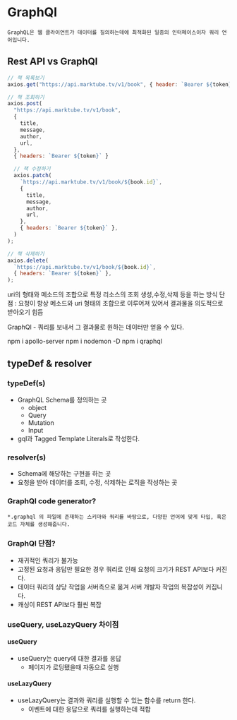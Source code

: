 # GraphQl

    GraphQL은 웹 클라이언트가 데이터를 질의하는데에 최적화된 일종의 인터페이스이자 쿼리 언어입니다.

## Rest API vs GraphQl

```js
// 책 목록보기
axios.get("https://api.marktube.tv/v1/book", { header: `Bearer ${token}` });

// 책 조회하기
axios.post(
  "https://api.marktube.tv/v1/book",
  {
    title,
    message,
    author,
    url,
  },
  { headers: `Bearer ${token}` }

  // 책 수정하기
  axios.patch(
    `https://api.marktube.tv/v1/book/${book.id}`,
    {
      title,
      message,
      author,
      url,
    },
    { headers: `Bearer ${token}` },
  )
);

// 책 삭제하기
axios.delete(
  `https://api.marktube.tv/v1/book/${book.id}`,
  { headers: `Bearer ${token}` },
);
```

uri의 형태와 메소드의 조합으로 특정 리소스의 조회 생성,수정,삭제 등을 하는 방식
단점 : 요청이 항상 메소드와 uri 형태의 조합으로 이루어져 있어서 결과물을 의도적으로 받아오기 힘듬

GraphQl - 쿼리를 보내서 그 결과물로 원하는 데이터만 얻을 수 있다.

npm i apollo-server
npm i nodemon -D
npm i qraphql

## typeDef & resolver

### typeDef(s)

- GraphQL Schema를 정의하는 곳
  - object
  - Query
  - Mutation
  - Input
- gql과 Tagged Template Literals로 작성한다.

### resolver(s)

- Schema에 해당하는 구현을 하는 곳
- 요청을 받아 데이터를 조회, 수정, 삭제하는 로직을 작성하는 곳

### GraphQl code generator?

    *.graphql 의 파일에 존재하는 스키마와 쿼리를 바탕으로, 다양한 언어에 맞게 타입, 혹은 코드 자체를 생성해줍니다.

### GraphQl 단점?

- 재귀적인 쿼리가 불가능
- 고정된 요청과 응답만 필요한 경우 쿼리로 인해 요청의 크기가 REST API보다 커진다.
- 데이터 쿼리의 상당 작업을 서버측으로 옮겨 서버 개발자 작업의 복잡성이 커집니다.
- 캐싱이 REST API보다 훨씬 복잡

### useQuery, useLazyQuery 차이점

#### useQuery

- useQuery는 query에 대한 결과를 응답
  - 페이지가 로딩됐을때 자동으로 실행

#### useLazyQuery

- useLazyQuery는 결과와 쿼리를 실행할 수 있는 함수를 return 한다.
  - 이벤트에 대한 응답으로 쿼리를 실행하는데 적합
